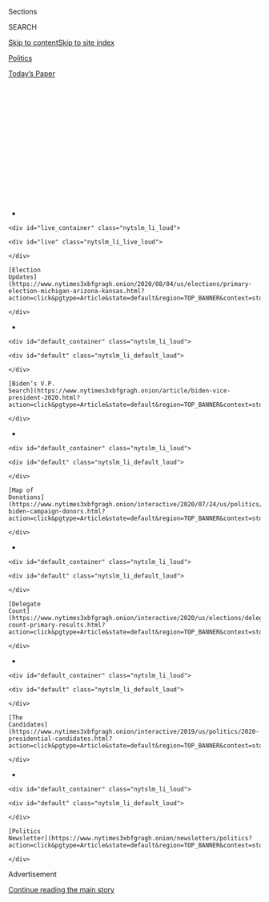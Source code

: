 <div id="app">

<div>

<div>

<div>

<div class="NYTAppHideMasthead css-1q2w90k e1suatyy0">

<div class="section css-ui9rw0 e1suatyy2">

<div class="css-eph4ug er09x8g0">

<div class="css-6n7j50">

</div>

<span class="css-1dv1kvn">Sections</span>

<div class="css-10488qs">

<span class="css-1dv1kvn">SEARCH</span>

</div>

[Skip to content](#site-content)[Skip to site
index](#site-index)

</div>

<div id="masthead-section-label" class="css-1wr3we4 eaxe0e00">

[Politics](https://www.nytimes3xbfgragh.onion/section/politics)

</div>

<div class="css-10698na e1huz5gh0">

</div>

</div>

<div id="masthead-bar-one" class="section hasLinks css-15hmgas e1csuq9d3">

<div class="css-uqyvli e1csuq9d0">

</div>

<div class="css-1uqjmks e1csuq9d1">

</div>

<div class="css-9e9ivx">

[](https://myaccount.nytimes3xbfgragh.onion/auth/login?response_type=cookie&client_id=vi)

</div>

<div class="css-1bvtpon e1csuq9d2">

[Today’s
Paper](https://www.nytimes3xbfgragh.onion/section/todayspaper)

</div>

</div>

</div>

</div>

<div data-aria-hidden="false">

<div id="site-content" data-role="main">

<div>

<div class="css-1aor85t" style="opacity:0.000000001;z-index:-1;visibility:hidden">

<div class="css-1hqnpie">

<div class="css-epjblv">

<span class="css-17xtcya">[Politics](/section/politics)</span><span class="css-x15j1o">|</span><span class="css-fwqvlz">Trump
Faces Mounting Defections From a Once-Loyal Group: Older White
Voters</span>

</div>

<div class="css-k008qs">

<div class="css-1iwv8en">

<span class="css-18z7m18"></span>

<div>

</div>

</div>

<span class="css-1n6z4y">https://nyti.ms/2ZfqxhA</span>

<div class="css-1705lsu">

<div class="css-4xjgmj">

<div class="css-4skfbu" data-role="toolbar" data-aria-label="Social Media Share buttons, Save button, and Comments Panel with current comment count" data-testid="share-tools">

  - 
  - 
  - 
  - 
    
    <div class="css-6n7j50">
    
    </div>

  - 

</div>

</div>

</div>

</div>

</div>

</div>

<div id="NYT_TOP_BANNER_REGION" class="css-13pd83m">

<div>

<div id="styln-elections-notifications-menu" class="section interactive-content interactive-size-medium css-1edisqu">

<div class="css-17ih8de interactive-body">

<div class="nytslm_innerContainer" data-aria-live="polite">

<div class="nytslm_title">

</div>

  - 
    
    <div id="live_container" class="nytslm_li_loud">
    
    <div id="live" class="nytslm_li_live_loud">
    
    </div>
    
    [Election
    Updates](https://www.nytimes3xbfgragh.onion/2020/08/04/us/elections/primary-election-michigan-arizona-kansas.html?action=click&pgtype=Article&state=default&region=TOP_BANNER&context=storylines_menu)
    
    </div>

  - 
    
    <div id="default_container" class="nytslm_li_loud">
    
    <div id="default" class="nytslm_li_default_loud">
    
    </div>
    
    [Biden’s V.P.
    Search](https://www.nytimes3xbfgragh.onion/article/biden-vice-president-2020.html?action=click&pgtype=Article&state=default&region=TOP_BANNER&context=storylines_menu)
    
    </div>

  - 
    
    <div id="default_container" class="nytslm_li_loud">
    
    <div id="default" class="nytslm_li_default_loud">
    
    </div>
    
    [Map of
    Donations](https://www.nytimes3xbfgragh.onion/interactive/2020/07/24/us/politics/trump-biden-campaign-donors.html?action=click&pgtype=Article&state=default&region=TOP_BANNER&context=storylines_menu)
    
    </div>

  - 
    
    <div id="default_container" class="nytslm_li_loud">
    
    <div id="default" class="nytslm_li_default_loud">
    
    </div>
    
    [Delegate
    Count](https://www.nytimes3xbfgragh.onion/interactive/2020/us/elections/delegate-count-primary-results.html?action=click&pgtype=Article&state=default&region=TOP_BANNER&context=storylines_menu)
    
    </div>

  - 
    
    <div id="default_container" class="nytslm_li_loud">
    
    <div id="default" class="nytslm_li_default_loud">
    
    </div>
    
    [The
    Candidates](https://www.nytimes3xbfgragh.onion/interactive/2019/us/politics/2020-presidential-candidates.html?action=click&pgtype=Article&state=default&region=TOP_BANNER&context=storylines_menu)
    
    </div>

  - 
    
    <div id="default_container" class="nytslm_li_loud">
    
    <div id="default" class="nytslm_li_default_loud">
    
    </div>
    
    [Politics
    Newsletter](https://www.nytimes3xbfgragh.onion/newsletters/politics?action=click&pgtype=Article&state=default&region=TOP_BANNER&context=storylines_menu)
    
    </div>

</div>

</div>

</div>

</div>

</div>

<div id="top-wrapper" class="css-1sy8kpn">

<div id="top-slug" class="css-l9onyx">

Advertisement

</div>

[Continue reading the main
story](#after-top)

<div class="ad top-wrapper" style="text-align:center;height:100%;display:block;min-height:250px">

<div id="top" class="place-ad" data-position="top" data-size-key="top">

</div>

</div>

<div id="after-top">

</div>

</div>

<div>

<div id="sponsor-wrapper" class="css-1hyfx7x">

<div id="sponsor-slug" class="css-19vbshk">

Supported by

</div>

[Continue reading the main
story](#after-sponsor)

<div id="sponsor" class="ad sponsor-wrapper" style="text-align:center;height:100%;display:block">

</div>

<div id="after-sponsor">

</div>

</div>

<div class="css-186x18t">

</div>

<div class="css-1vkm6nb ehdk2mb0">

# Trump Faces Mounting Defections From a Once-Loyal Group: Older White Voters

</div>

No Democrat has won or broken even with voters over 65 in two decades.
But seniors’ dismay about President Trump could change that.

<div class="css-79elbk" data-testid="photoviewer-wrapper">

<div class="css-z3e15g" data-testid="photoviewer-wrapper-hidden">

</div>

<div class="css-1a48zt4 ehw59r15" data-testid="photoviewer-children">

![<span class="css-16f3y1r e13ogyst0" data-aria-hidden="true">Supporters
of President Trump at a Medicare-focused event at The Villages in
Florida in October
2019.</span><span class="css-cnj6d5 e1z0qqy90" itemprop="copyrightHolder"><span class="css-1ly73wi e1tej78p0">Credit...</span><span><span>Anna
Moneymaker/The New York
Times</span></span></span>](https://static01.graylady3jvrrxbe.onion/images/2020/06/29/us/politics/29seniors-poll1/merlin_162061284_69d20495-9cd8-466b-869b-7ddc7676fad7-articleLarge.jpg?quality=75&auto=webp&disable=upscale)

</div>

</div>

<div class="css-18e8msd">

<div class="css-pdw9fk epjyd6m0">

<div class="css-1txwxcy ey68jwv0" data-aria-hidden="true">

[![Alexander
Burns](https://static01.graylady3jvrrxbe.onion/images/2018/09/25/multimedia/author-alexander-burns/author-alexander-burns-thumbLarge-v2.png
"Alexander Burns")](https://www.nytimes3xbfgragh.onion/by/alexander-burns)[![Katie
Glueck](https://static01.graylady3jvrrxbe.onion/images/2020/01/29/reader-center/author-katie-glueck/author-katie-glueck-thumbLarge.png
"Katie Glueck")](https://www.nytimes3xbfgragh.onion/by/katie-glueck)

</div>

<div class="css-1baulvz">

By [<span class="css-1baulvz" itemprop="name">Alexander
Burns</span>](https://www.nytimes3xbfgragh.onion/by/alexander-burns) and
[<span class="css-1baulvz last-byline" itemprop="name">Katie
Glueck</span>](https://www.nytimes3xbfgragh.onion/by/katie-glueck)

</div>

</div>

  - 
    
    <div class="css-ld3wwf e16638kd2">
    
    Published June 28, 2020Updated July 31,
    2020
    
    </div>

  - 
    
    <div class="css-4xjgmj">
    
    <div class="css-pvvomx" data-role="toolbar" data-aria-label="Social Media Share buttons, Save button, and Comments Panel with current comment count" data-testid="share-tools">
    
      - 
      - 
      - 
      - 
        
        <div class="css-6n7j50">
        
        </div>
    
      - 
    
    </div>
    
    </div>

</div>

</div>

<div class="section meteredContent css-1r7ky0e" name="articleBody" itemprop="articleBody">

<div class="css-1fanzo5 StoryBodyCompanionColumn">

<div class="css-53u6y8">

Clifford Wagner, an 80-year-old Republican in Tucson, Ariz., never cared
for President Trump.

He supported Jeb Bush in the 2016 presidential primary race and cast a
protest vote in the general election for Gary Johnson, the Libertarian
nominee. An Air Force veteran, Mr. Wagner described the Trump presidency
as a mortifying experience: His friends in Europe and Japan tell him the
United States has become “the laughingstock of the world.”

This year, Mr. Wagner said he would register his opposition to Mr. Trump
more emphatically than he did in 2016. He plans to vote for Joseph R.
Biden Jr., the presumptive Democratic nominee, and hopes the election is
a ruinous one for the Republican Party.

“I’m a Christian, and I do not believe in the hateful, racist, bigoted
speech that the president uses,” Mr. Wagner said, adding, “As much as I
never thought I’d say this, I hope we get a Democratic president, a
Democratic-controlled Senate and maintain a Democratic-controlled
House.”

Mr. Wagner is part of one of the most important maverick voting groups
in the 2020 general election: conservative-leaning seniors who have
soured on the Republican Party over the past four years.

</div>

</div>

<div class="css-1fanzo5 StoryBodyCompanionColumn">

<div class="css-53u6y8">

Republican presidential candidates typically carry older voters by solid
margins, and in his first campaign Mr. Trump bested Hillary Clinton by
seven percentage points with voters over 65. He won white seniors by
nearly triple that margin.

Today, Mr. Trump and Mr. Biden are tied among seniors, according to a
poll of registered voters conducted by The New York Times and Siena
College. And in the six most important battleground states, Mr. Biden
has established a clear upper hand, leading Mr. Trump by six percentage
points among the oldest voters and nearly matching the president’s
support among whites in that age group.

That is [no small
advantage](https://www.nytimes3xbfgragh.onion/2020/03/27/us/politics/biden-trump-seniors.html)
for Mr. Biden, the former vice president, given the prevalence of
retirement communities in a few of those crucial states, including
Arizona and Florida.

</div>

</div>

<div>

</div>

<div class="css-1fanzo5 StoryBodyCompanionColumn">

<div class="css-53u6y8">

No Democrat has won or broken even with seniors in two decades, since Al
Gore in 2000 devoted much of his general-election campaign to warning
that Republicans would cut popular programs like Social Security and
Medicare. In 2016, Mr. Trump, now 74, seemed in some ways keenly attuned
to the political sensitivities of voters in his own age group. As a
candidate, he bluntly rejected his party’s longstanding interest in
restructuring government guarantees of retirement security.

</div>

</div>

<div class="css-1fanzo5 StoryBodyCompanionColumn">

<div class="css-53u6y8">

But Mr. Trump’s presidency has been a trying experience for many of
these voters, some of whom are now so frustrated and disillusioned that
they are preparing to take the drastic step of supporting a
Democrat.

<div id="NYT_MAIN_CONTENT_1_REGION" class="css-9tf9ac">

<div>

<div id="styln-nfldraft-updates-block" class="section interactive-content interactive-size-medium css-1ftcdic">

<div class="css-17ih8de interactive-body">

<div id="styln-briefing-block" data-asset-id="">

<div class="briefing-block-header-section">

# [Latest Updates: 2020 Election](https://www.nytimes3xbfgragh.onion/2020/08/04/us/elections/primary-election-michigan-arizona-kansas.html?action=click&pgtype=Article&state=default&region=MAIN_CONTENT_1&context=storylines_live_updates)

<div class="briefing-block-ts">

Updated 2020-08-04T19:43:49.779Z

</div>

</div>

  - [Two G.O.P. Senate primaries offer — what else? — a test of loyalty
    to
    Trump.](https://www.nytimes3xbfgragh.onion/2020/08/04/us/elections/primary-election-michigan-arizona-kansas.html?action=click&pgtype=Article&state=default&region=MAIN_CONTENT_1&context=storylines_live_updates#link-3924dd44)
  - [President Trump is suddenly a big supporter of mail-in voting — in
    Florida.](https://www.nytimes3xbfgragh.onion/2020/08/04/us/elections/primary-election-michigan-arizona-kansas.html?action=click&pgtype=Article&state=default&region=MAIN_CONTENT_1&context=storylines_live_updates#link-32b39e33)
  - [Election experts warn Congress about widespread disenfranchisement
    of voters of color in
    November.](https://www.nytimes3xbfgragh.onion/2020/08/04/us/elections/primary-election-michigan-arizona-kansas.html?action=click&pgtype=Article&state=default&region=MAIN_CONTENT_1&context=storylines_live_updates#link-6d019753)

<div class="briefing-block-footer">

<div class="briefing-block-footer-meta">

[See more
updates](https://www.nytimes3xbfgragh.onion/2020/08/04/us/elections/primary-election-michigan-arizona-kansas.html?action=click&pgtype=Article&state=default&region=MAIN_CONTENT_1&context=storylines_live_updates)

</div>

</div>

</div>

</div>

</div>

</div>

</div>

The grievances of these defecting seniors are familiar, most or all of
them shared by their younger peers. But these voters often express
themselves with a particularly sharp kind of dismay and disappointment.
They see Mr. Trump as coarse and disrespectful, divisive to his core and
failing persistently to comport himself with the dignity of the other
presidents that they have observed for more than half a century. ****
The Times poll also found that most seniors disapproved of Mr. Trump’s
handling of race relations and his handling of the protests after the
death of George Floyd.

And as the coronavirus pandemic continues to sweep the country, putting
older Americans at particular risk, these voters feel a special kind of
frustration and betrayal with Mr. Trump’s ineffective leadership and
often-blasé public comments about the crisis.

The president has urged the country to return to life-as-usual far more
quickly than the top public-health officials in his own administration
have recommended. Some prominent Republican officials and conservative
pundits have even suggested at times that older people should be willing
to risk their own health for the sake of a quicker resumption of the
business cycle.

In The Times poll, seniors in the battleground states disapproved of Mr.
Trump’s handling of the coronavirus pandemic by seven points, 52 percent
to 45 percent. By a 26-point margin, this group said the federal
government should prioritize containing the pandemic over reopening the
economy.

Former Representative Carlos Curbelo of Florida, a 40-year-old
Republican deeply versed in the politics of the retiree-rich swing
state, said many seniors were disturbed by important aspects of Mr.
Trump’s record and found Mr. Biden a mild and respectable alternative
who did not inspire the same antipathy on the right that Mrs. Clinton
did in 2016.

Regarded by much of his own party as bland and conventional, Mr. Biden’s
nostalgia-cloaked candidacy may be uniquely equipped to ease a sizable
group of right-of-center seniors into the Democratic column, at least
for one election.

</div>

</div>

<div class="css-1fanzo5 StoryBodyCompanionColumn">

<div class="css-53u6y8">

“He’s not ever been known to be a radical or an extreme leftist or
liberal, so there is certainly a degree of comfort there,” Mr. Curbelo
said. He added: “This public health crisis is so threatening, especially
to seniors, and because the president hasn’t earned high marks in his
handling of it, I think that has also been a factor in Biden’s improving
numbers.”

Mr. Biden and his allies have expressed growing excitement about the
political possibilities that the shifting senior vote could create in
the fall. That is true not only in Sun Belt retirement havens but also
in Midwestern states where Mr. Biden is currently running well ahead of
Mrs. Clinton’s 2016 performance with a range of conservative-leaning
constituencies, including older whites.

In Iowa, former Gov. Tom Vilsack, a close Biden ally, said the former
vice president had closed a substantial deficit in the
state<span class="css-8l6xbc evw5hdy0"> </span>through his response to
the coronavirus, his connection with older rural voters and his ability
to empathize.

“Part of it is the demeanor he has projected during the course of this
pandemic,” Mr. Vilsack said, before acknowledging, “As much as Joe’s
doing, it’s probably as much or more what the president has done or
failed to do.”

</div>

</div>

<div class="css-79elbk" data-testid="photoviewer-wrapper">

<div class="css-z3e15g" data-testid="photoviewer-wrapper-hidden">

</div>

<div class="css-1a48zt4 ehw59r15" data-testid="photoviewer-children">

![<span class="css-16f3y1r e13ogyst0" data-aria-hidden="true">People
listened to former Vice President Joseph R. Biden Jr. during a campaign
event in Scranton, Pa., in
October. </span><span class="css-cnj6d5 e1z0qqy90" itemprop="copyrightHolder"><span class="css-1ly73wi e1tej78p0">Credit...</span><span>Michelle
Gustafson for The New York
Times</span></span>](https://static01.graylady3jvrrxbe.onion/images/2020/06/26/us/politics/00seniors2/merlin_163183287_2fd1acc0-91ac-4de3-a027-45d70e4a3f08-articleLarge.jpg?quality=75&auto=webp&disable=upscale)

</div>

</div>

<div class="css-1fanzo5 StoryBodyCompanionColumn">

<div class="css-53u6y8">

He cited [an
ad](https://twitter.com/ProjectLincoln/status/1276112782187003904?s=20)
from a group of [anti-Trump
Republicans](https://www.nytimes3xbfgragh.onion/2019/12/17/opinion/lincoln-project.html)
that cast Mr. Trump’s approach to crisis as erratic and selfish, unlike
past presidents who have confronted national tragedies like the
Challenger disaster and the Oklahoma City bombing.

“Each of those presidents was able to connect emotionally to the
feelings of the nation,” Mr. Vilsack said. “This president has had a
really, really hard time doing that.”

</div>

</div>

<div class="css-1fanzo5 StoryBodyCompanionColumn">

<div class="css-53u6y8">

Mr. Trump’s ineffective response to the coronavirus weighed on the
thinking of many older voters surveyed in the poll, including Patrick
Mallon, 73, a retired information technology specialist in Battle Creek,
Mich.

Mr. Mallon said he was a registered Republican who had long been unhappy
with Mr. Trump but mindful that he was presiding over a strong economy.
The pandemic set Mr. Mallon firmly against Mr. Trump’s re-election.

“The main reason is Donald Trump saying, ‘Don’t wear a mask, this thing
is going to go away, we can have large gatherings,’” he said.
“Everything he says is incorrect and dangerous to the country.”

When young people contract the coronavirus, Mr. Mallon added, “most of
them will survive, but they’re going to give it to their parents, their
grandparents — and I’m sorry, we’re just as important as that younger
generation is.”

The abandonment of Mr. Trump by older voters is far from universal, and
he still has a strong base among older white men and self-described
conservatives. Nationally, the oldest voters approve of Mr. Trump’s
handling of the economy by 12 points, more than double the figure for
voters of all ages.

And in the battleground states, Mr. Trump has a 10-point lead over Mr.
Biden with white men over the age of 65, even as Mr. Biden has opened up
an advantage with white women in the same age group. Nonwhite seniors in
the battleground states currently support Mr. Biden over Mr. Trump by a
huge margin, 65 percent to 25 percent.

Even among some seniors supportive of Mr. Trump, however, there is an
undercurrent of unease about the way he approaches the presidency.

</div>

</div>

<div class="css-1fanzo5 StoryBodyCompanionColumn">

<div class="css-53u6y8">

Karen Gamble, 65, of Reidsville, N.C., said that she was dissatisfied
with the overall government response to the coronavirus outbreak and
echoed many popular complaints about Mr. Trump’s persona. She said she
wished, for instance, that Mr. Trump “wouldn’t be such a bully and would
conform to being in a regal-like position, as our presidents have always
been.”

Ms. Gamble said she was planning to support Mr. Trump in the election
all the same, describing Mr. Biden as too old and too compromised on
matters related to China. But Ms. Gamble, who said she has a “severe
lung problem,” expressed hope that Mr. Trump would change his approach
to the pandemic.

“We can’t blame him for this — how many presidents could really do any
better than what he’s done?” Ms. Gamble said, before adding: “I just
wish he wouldn’t let the country open up as much as it has. I see all
these teens and young people at the beach, and I fear for them because
now they’re getting sick.”

In Tucson, Gerald Lankin, a more forceful Trump supporter, said he would
back the president mainly as a vote “against the Democrats.” Mr. Lankin,
77, said he found Mr. Trump’s personal manner offensive but agreed with
him on most issues and saw Democrats as “much, much, much, much too far
to the left.”

“He hasn’t really done anything that I can say I’m against,” Mr. Lankin
said of Mr. Trump. “I think what he’s doing is the best he can. But,
boy, he is tough to take. He is a tough guy to take.”

There may be time for Mr. Trump to regain his footing with seniors,
along with several other right-leaning groups that have drifted away
during the bleakest months of his presidency. His ability to do so could
have far-reaching implications not just for his chances of winning a
second term, but also his party’s ability to keep its hold on the
Senate.

At the moment, Mr. Trump’s unpopularity with older voters appears to be
hindering other Republicans in states including Arizona and Michigan.

</div>

</div>

<div class="css-1fanzo5 StoryBodyCompanionColumn">

<div class="css-53u6y8">

Gayle Craven, 80, of High Point, N.C., a registered Republican, said she
had not voted for Mr. Trump in 2016 and would reject him again this
year. She said she saw Mr. Biden as an “honest man.”

“Trump is the biggest disappointment,” she said. “He has made America
look like idiots. I think he’s an embarrassment to my country.”

Other older voters leaning toward Mr. Biden cautioned that they could
still change their minds, like Frederick Monk, 73, of Mesa, Ariz., who
said he had voted for Mr. Trump but quickly came to see him as
“incompetent.”

Still, Mr. Monk said his mind was not fully made up. If Mr. Biden
chooses an overly liberal running mate, he said he could cast a vote for
Mr. Trump and hope his second term is an exercise in futility.

“Hopefully the Democrats retake the Senate and make his next four years
miserable, if he lasts that long,” Mr. Monk
said.

</div>

</div>

<div>

</div>

</div>

<div>

</div>

<div>

</div>

<div id="NYT_BELOW_MAIN_CONTENT_REGION">

<div>

<div id="STLYN_guide_v1_STYLN_guide_a" class="section css-l08pwh interactive-content interactive-size-medium">

<div class="css-17ih8de interactive-body">

<div class="g-story g-freebird g-max-limit" data-preview-slug="styln-scroll-guide">

</div>

<div id="g-electionguide-id" class="g-electionguide">

<div class="g-electionguide-container">

<div class="g-electionguide-wrapper">

<div class="g-electionguide-logo">

</div>

# Our 2020 Election Guide

Updated Aug. 4, 2020

  - 
    
    -----
    
    ## The Latest
    
      - Five states are holding primary elections Tuesday, with voters
        in Arizona, Kansas, Michigan, Missouri and Washington State
        choosing nominees for Congress and local offices. [Follow live
        election updates
        here.](https://www.nytimes3xbfgragh.onion/2020/08/04/us/elections/primary-election-michigan-arizona-kansas.html?action=click&pgtype=Article&state=default&region=BELOW_MAIN_CONTENT&context=storylines_guide)

  - 
    
    -----
    
    ## Biden’s V.P. Search
    
      - [Here are 13
        women](https://www.nytimes3xbfgragh.onion/article/biden-vice-president-2020.html?action=click&pgtype=Article&state=default&region=BELOW_MAIN_CONTENT&context=storylines_guide)
        who have been under consideration to be Joe Biden’s running
        mate, and why each might be chosen — and might not be.

  - 
    
    -----
    
    ## Keep Up With Our Coverage
    
      - Get an
        [email](https://www.nytimes3xbfgragh.onion/newsletters/politics?action=click&pgtype=Article&state=default&region=BELOW_MAIN_CONTENT&context=storylines_guide)
        recapping the day’s news
    
    <!-- end list -->
    
      - Download our mobile app on
        [iOS](https://apps.apple.com/us/app/nytimes/id284862083?ls=1&mat_click_id=5c79ae7455014fd1bd66b5610c05b8f2-20191112-16948&referrer=mat_click_id%3D5c79ae7455014fd1bd66b5610c05b8f2-20191112-16948%26link_click_id%3D722930677036718082)
        and
        [Android](http://a.localytics.com/android?id=com.nytimes.android&referrer=utm_source%3Dother_nyt_mobile_web%26utm_medium%3DWeb%2520page%26utm_term%3DGeneral%2520Mobile%2520Page%26utm_campaign%3DNYT%2520Mobile%2520General%2520Page)
        and turn on Breaking News and Politics alerts

</div>

</div>

</div>

</div>

</div>

</div>

</div>

<div>

</div>

<div>

<div id="bottom-wrapper" class="css-1ede5it">

<div id="bottom-slug" class="css-l9onyx">

Advertisement

</div>

[Continue reading the main
story](#after-bottom)

<div id="bottom" class="ad bottom-wrapper" style="text-align:center;height:100%;display:block;min-height:90px">

</div>

<div id="after-bottom">

</div>

</div>

</div>

</div>

</div>

## Site Index

<div>

</div>

## Site Information Navigation

  - [© <span>2020</span> <span>The New York Times
    Company</span>](https://help.nytimes3xbfgragh.onion/hc/en-us/articles/115014792127-Copyright-notice)

<!-- end list -->

  - [NYTCo](https://www.nytco.com/)
  - [Contact
    Us](https://help.nytimes3xbfgragh.onion/hc/en-us/articles/115015385887-Contact-Us)
  - [Work with us](https://www.nytco.com/careers/)
  - [Advertise](https://nytmediakit.com/)
  - [T Brand Studio](http://www.tbrandstudio.com/)
  - [Your Ad
    Choices](https://www.nytimes3xbfgragh.onion/privacy/cookie-policy#how-do-i-manage-trackers)
  - [Privacy](https://www.nytimes3xbfgragh.onion/privacy)
  - [Terms of
    Service](https://help.nytimes3xbfgragh.onion/hc/en-us/articles/115014893428-Terms-of-service)
  - [Terms of
    Sale](https://help.nytimes3xbfgragh.onion/hc/en-us/articles/115014893968-Terms-of-sale)
  - [Site
    Map](https://spiderbites.nytimes3xbfgragh.onion)
  - [Help](https://help.nytimes3xbfgragh.onion/hc/en-us)
  - [Subscriptions](https://www.nytimes3xbfgragh.onion/subscription?campaignId=37WXW)

</div>

</div>

</div>

</div>
